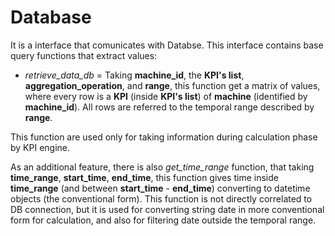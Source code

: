 # Database

It is a interface that comunicates with Databse. This interface contains base query functions that extract values:

- *retrieve_data_db* = Taking **machine_id**, the **KPI's list**, **aggregation_operation**, and **range**, this function get a matrix of values, where every row is a **KPI** (inside **KPI's list**) of **machine** (identified by **machine_id**). All rows are referred to the temporal range described by **range**.

This function are used only for taking information during calculation phase by KPI engine.

As an additional feature, there is also *get_time_range* function, that taking **time_range**, **start_time**, **end_time**, this function gives time inside **time_range** (and between **start_time** - **end_time**) converting to datetime objects (the conventional form). This function is not directly correlated to DB connection, but it is used for converting string date in more conventional form for calculation, and also for filtering date outside the temporal range.